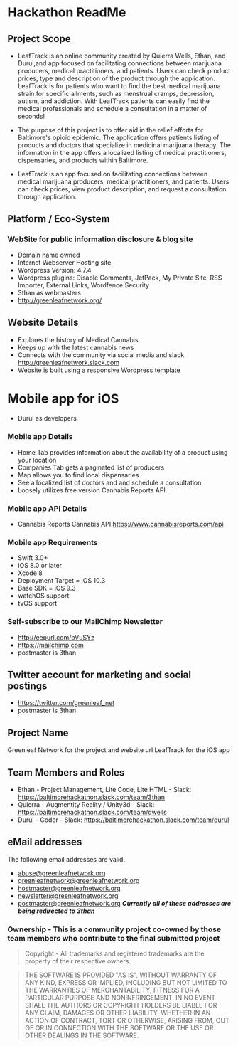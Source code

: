 # Hackathon ReadMe

## Project Scope
* LeafTrack is an online community created by Quierra Wells, Ethan, and Durul,and app focused on facilitating connections between marijuana producers, medical practitioners, and patients. Users can check product prices, type and description of the product through the application. LeafTrack is for patients who want to find the best medical marijuana strain for specific ailments, such as menstrual cramps, depression, autism, and addiction.  With LeafTrack patients can easily find the medical professionals and schedule a consultation in a matter of seconds!

* The purpose of this project is to offer aid in the relief efforts for Baltimore's opioid epidemic. The application offers patients listing of products and doctors that specialize in medicinal marijuana therapy. The information in the app offers a localized listing of medical practitioners, dispensaries, and products within Baltimore.


* LeafTrack is an app focused on facilitating connections between medical marijuana producers, medical practitioners, and patients. Users can check prices, view product description, and request a consultation through application.

## Platform / Eco-System
### WebSite for public information disclosure & blog site
* Domain name owned
* Internet Webserver Hosting site
* Wordpress Version: 4.7.4 
* Wordpress plugins: Disable Comments, JetPack, My Private Site, RSS Importer, External Links, Wordfence Security 
* 3than as webmasters
* http://greenleafnetwork.org/

## Website Details
* Explores the history of Medical Cannabis
* Keeps up with the latest cannabis news 
* Connects with the community via social media and slack http://greenleafnetwork.slack.com
* Website is built using a responsive Wordpress template


# Mobile app for iOS
* Durul as developers

### Mobile app Details
* Home Tab provides information about the availability of a product using your location
* Companies Tab gets a paginated list of producers
* Map allows you to find local dispensaries
* See a localized list of doctors and and schedule a consultation
* Loosely utilizes free version Cannabis Reports API. 


### Mobile app API Details
* Cannabis Reports Cannabis API https://www.cannabisreports.com/api

### Mobile app Requirements
* Swift 3.0+
* iOS 8.0 or later
* Xcode 8
* Deployment Target = iOS 10.3
* Base SDK = iOS 9.3
* watchOS support 
* tvOS support

### Self-subscribe to our MailChimp Newsletter
* http://eepurl.com/bVuSYz
* https://mailchimp.com
* postmaster is 3than

## Twitter account for marketing and social postings
* https://twitter.com/greenleaf_net
* postmaster is 3than

## Project Name
Greenleaf Network for the project and website url
LeafTrack for the iOS app

## Team Members and Roles
* Ethan - Project Management, Lite Code, Lite HTML - Slack: https://baltimorehackathon.slack.com/team/3than
* Quierra - Augmentity Reality / Unity3d - Slack: https://baltimorehackathon.slack.com/team/qwells
* Durul - Coder - Slack: https://baltimorehackathon.slack.com/team/durul

## eMail addresses
The following email addresses are valid.  
- abuse@greenleafnetwork.org
- greenleafnetwork@greenleafnetwork.org
- hostmaster@greenleafnetwork.org
- newsletter@greenleafnetwork.org
- postmaster@greenleafnetwork.org
***Currently all of these addresses are being redirected to 3than***

### Ownership - This is a community project co-owned by those team members who contribute to the final submitted project

> Copyright - All trademarks and registered trademarks are the property of their respective owners.

> THE SOFTWARE IS PROVIDED "AS IS", WITHOUT WARRANTY OF ANY KIND, EXPRESS OR
> IMPLIED, INCLUDING BUT NOT LIMITED TO THE WARRANTIES OF MERCHANTABILITY,
> FITNESS FOR A PARTICULAR PURPOSE AND NONINFRINGEMENT. IN NO EVENT SHALL THE
> AUTHORS OR COPYRIGHT HOLDERS BE LIABLE FOR ANY CLAIM, DAMAGES OR OTHER
> LIABILITY, WHETHER IN AN ACTION OF CONTRACT, TORT OR OTHERWISE, ARISING FROM,
> OUT OF OR IN CONNECTION WITH THE SOFTWARE OR THE USE OR OTHER DEALINGS IN THE
> SOFTWARE.

